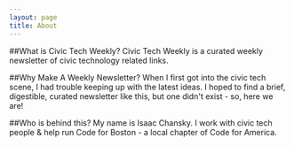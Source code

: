 ```yaml
---
layout: page
title: About
---
```


##What is Civic Tech Weekly?
Civic Tech Weekly is a curated weekly newsletter of civic technology related  links.

##Why Make A Weekly Newsletter?
When I first got into the civic tech scene, I had trouble keeping up with the latest ideas. I hoped to find a brief, digestible, curated newsletter like this, but one didn't exist - so, here we are!

##Who is behind this?
My name is Isaac Chansky. I work with civic tech people & help run Code for Boston - a local chapter of Code for America.
